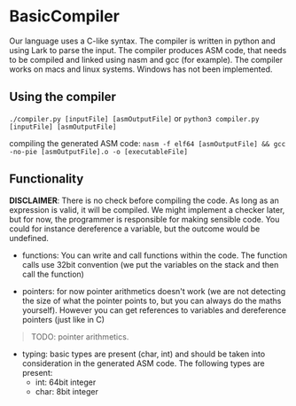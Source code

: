 # BasicCompiler

Our language uses a C-like syntax. The compiler is written in python and using Lark to parse the input.
The compiler produces ASM code, that needs to be compiled and linked using nasm and gcc (for example).
The compiler works on macs and linux systems. Windows has not been implemented.

## Using the compiler
`./compiler.py [inputFile] [asmOutputFile]` or
`python3 compiler.py [inputFile] [asmOutputFile]`

compiling the generated ASM code: `nasm -f elf64 [asmOutputFile] && gcc -no-pie [asmOutputFile].o -o [executableFile]`


## Functionality

**DISCLAIMER**: There is no check before compiling the code. As long as an expression is valid, it will be compiled. We might implement a checker later, but for now, the programmer is responsible for making sensible code. You could for instance dereference a variable, but the outcome would be undefined.

* functions: You can write and call functions within the code. The function calls use 32bit convention (we put the variables on the stack and then call the function)

* pointers: for now pointer arithmetics doesn't work (we are not detecting the size of what the pointer points to, but you can always do the maths yourself). However you can get references to variables and dereference pointers (just like in C)
> TODO: pointer arithmetics.

* typing: basic types are present (char, int) and should be taken into consideration in the generated ASM code. The following types are present:
    * int: 64bit integer
    * char: 8bit integer
